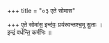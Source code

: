 +++
title = "०३ एते सोमास"

+++
ए॒ते सोमा॑स॒ इन्द॑वः॒ प्रय॑स्वन्तश्च॒मू सु॒ताः ।  
इन्द्रं॑ वर्धन्ति॒ कर्म॑भिः ॥